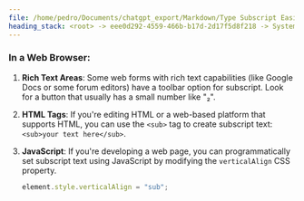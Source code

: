 ```yaml
---
file: /home/pedro/Documents/chatgpt_export/Markdown/Type Subscript Easily.md
heading_stack: <root> -> eee0d292-4559-466b-b17d-2d17f5d8f218 -> System -> 331422e4-634f-4103-9e1e-d78d07900e36 -> System -> aaa22117-ecf7-45c7-bf57-e13b9f71a717 -> User -> 558eafbd-8536-43b0-b117-56ba0ee50b30 -> Assistant -> General Text Editors: -> Programming: -> Shell: -> Code Comments: -> Custom Key Bindings: -> aaa25517-be9d-4054-b98c-ba23639f650b -> User -> 8aa8bdb7-927c-4f09-97b4-36d56d95350f -> Assistant -> In a Web Browser:
---
```

### In a Web Browser:

1. **Rich Text Areas**: Some web forms with rich text capabilities (like Google Docs or some forum editors) have a toolbar option for subscript. Look for a button that usually has a small number like "₂".
   
2. **HTML Tags**: If you're editing HTML or a web-based platform that supports HTML, you can use the `<sub>` tag to create subscript text: `<sub>your text here</sub>`.

3. **JavaScript**: If you're developing a web page, you can programmatically set subscript text using JavaScript by modifying the `verticalAlign` CSS property.
   ```javascript
   element.style.verticalAlign = "sub";
   ```


